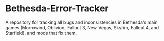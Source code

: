# Bethesda-Error-Tracker
A repository for tracking all bugs and inconsistencies in Bethesda's main games (Morrowind, Oblivion, Fallout 3, New Vegas, Skyrim, Fallout 4, and Starfield), and mods that fix them.
